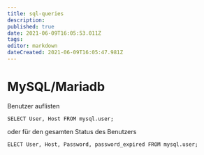 ```yaml
---
title: sql-queries
description: 
published: true
date: 2021-06-09T16:05:53.011Z
tags: 
editor: markdown
dateCreated: 2021-06-09T16:05:47.981Z
---
```


# MySQL/Mariadb

Benutzer auflisten

`SELECT User, Host FROM mysql.user;`

oder für den gesamten Status des Benutzers

`ELECT User, Host, Password, password_expired FROM mysql.user;`
